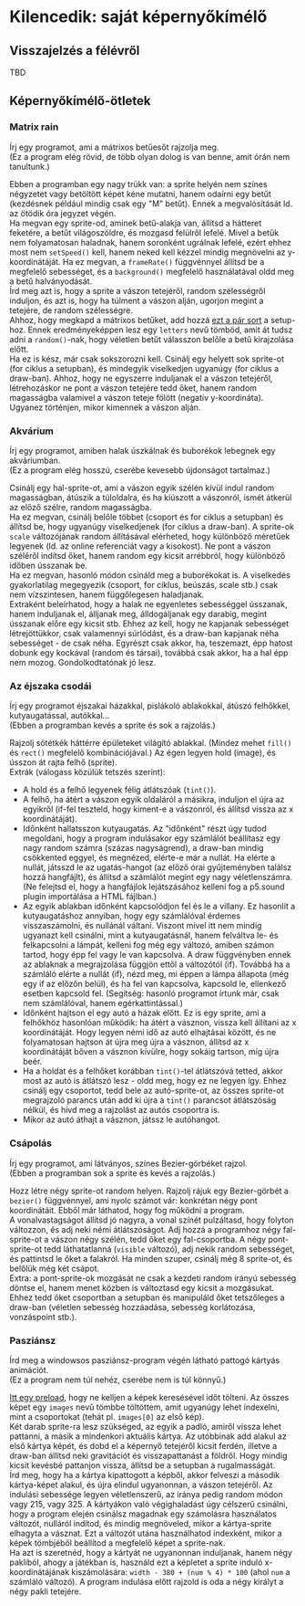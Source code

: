 # Kilencedik: saját képernyőkímélő

## Visszajelzés a félévről  
TBD

## Képernyőkímélő-ötletek

### Matrix rain
Írj egy programot, ami a mátrixos betűesőt rajzolja meg.  
(Ez a program elég rövid, de több olyan dolog is van benne, amit órán nem tanultunk.)  

Ebben a programban egy nagy trükk van: a sprite helyén nem színes négyzetet vagy betöltött képet kéne mutatni, hanem odaírni egy betűt (kezdésnek például mindig csak egy "M" betűt). Ennek a megvalósítását ld. az ötödik óra jegyzet végén.  
Ha megvan egy sprite-od, aminek betű-alakja van, állítsd a hátteret feketére, a betűt világoszöldre, és mozgasd felülről lefelé. Mivel a betűk nem folyamatosan haladnak, hanem soronként ugrálnak lefelé, ezért ehhez most nem `setSpeed()` kell, hanem neked kell kézzel mindig megnövelni az y-koordinátáját. Ha ez megvan, a `frameRate()` függvénnyel állítsd be a megfelelő sebességet, és a `background()` megfelelő használatával oldd meg a betű halványodását.  
Írd meg azt is, hogy a sprite a vászon tetejéről, random szélességről induljon, és azt is, hogy ha túlment a vászon alján, ugorjon megint a tetejére, de random szélességre.  
Ahhoz, hogy megkapd a mátrixos betűket, add hozzá [ezt a pár sort](https://gist.github.com/endreymarcell/64daa231b853cae5a164fa3fde9da2fa) a setup-hoz. Ennek eredményeképpen lesz egy `letters` nevű tömböd, amit át tudsz adni a `random()`-nak, hogy véletlen betűt válasszon belőle a betű kirajzolása előtt.  
Ha ez is kész, már csak sokszorozni kell. Csinálj egy helyett sok sprite-ot (for ciklus a setupban), és mindegyik viselkedjen ugyanúgy (for ciklus a draw-ban). Ahhoz, hogy ne egyszerre induljanak el a vászon tetejéről, létrehozáskor ne pont a vászon tetejére tedd őket, hanem random magasságba valamivel a vászon teteje fölött (negatív y-koordináta). Ugyanez történjen, mikor kimennek a vászon alján.  

### Akvárium

Írj egy programot, amiben halak úszkálnak és buborékok lebegnek egy akváriumban.  
(Ez a program elég hosszú, cserébe kevesebb újdonságot tartalmaz.)  

Csinálj egy hal-sprite-ot, ami a vászon egyik szélén kívül indul random magasságban, átúszik a túloldalra, és ha kiúszott a vászonról, ismét átkerül az előző szélre, random magasságba.  
Ha ez megvan, csinálj belőle többet (csoport és for ciklus a setupban) és állítsd be, hogy ugyanúgy viselkedjenek (for ciklus a draw-ban). A sprite-ok `scale` változójának random állításával elérheted, hogy különböző méretűek legyenek (ld. az online referenciát vagy a kisokost). Ne pont a vászon széléről indítsd őket, hanem random egy kicsit arrébbról, hogy különböző időben ússzanak be.  
Ha ez megvan, hasonló módon csináld meg a buborékokat is. A viselkedés gyakorlatilag megegyezik (csoport, for ciklus, beúszás, scale stb.) csak nem vízszintesen, hanem függőlegesen haladjanak.  
Extraként beleírhatod, hogy a halak ne egyenletes sebességgel ússzanak, hanem induljanak el, álljanak meg, álldogáljanak egy darabig, megint ússzanak előre egy kicsit stb. Ehhez az kell, hogy ne kapjanak sebességet létrejöttükkor, csak valamennyi súrlódást, és a draw-ban kapjanak néha sebességet - de csak néha. Egyrészt csak akkor, ha, teszemazt, épp hatost dobunk egy kockával (random és társai), továbbá csak akkor, ha a hal épp nem mozog. Gondolkodtatónak jó lesz.  

### Az éjszaka csodái

Írj egy programot éjszakai házakkal, pislákoló ablakokkal, átúszó felhőkkel, kutyaugatással, autókkal...  
(Ebben a programban kevés a sprite és sok a rajzolás.)  

Rajzolj sötétkék háttérre épületeket világító ablakkal. (Mindez mehet `fill()` és `rect()` megfelelő kombinációjával.) Az égen legyen hold (image), és ússzon át rajta felhő (sprite).  
Extrák (válogass közülük tetszés szerint):  
* A hold és a felhő legyenek félig átlátszóak (`tint()`).  
* A felhő, ha átért a vászon egyik oldaláról a másikra, induljon el újra az egyikről (if-fel teszteld, hogy kiment-e a vászonról, és állítsd vissza az x koordinátáját).  
* Időnként hallatsszon kutyaugatás. Az "időnként" részt úgy tudod megoldani, hogy a program indulásakor egy számlálót beállítasz egy nagy random számra (százas nagyságrend), a draw-ban mindig csökkented eggyel, és megnézed, elérte-e már a nullát. Ha elérte a nullát, játsszd le az ugatás-hangot (az előző órai gyűjteményben találsz hozzá hangfájlt), és állítsd a számlálót megint egy nagy véletlenszámra. (Ne felejtsd el, hogy a hangfájlok lejátszásához kelleni fog a p5.sound plugin importálása a HTML fájlban.)  
* Az egyik ablakban időnként kapcsolódjon fel és le a villany. Ez hasonlít a kutyaugatáshoz annyiban, hogy egy számlálóval érdemes visszaszámolni, és nullánál váltani. Viszont mivel itt nem mindig ugyanazt kell csinálni, mint a kutyaugatásnál, hanem felváltva le- és felkapcsolni a lámpát, kelleni fog még egy változó, amiben számon tartod, hogy épp fel vagy le van kapcsolva. A draw függvényben ennek az ablaknak a megrajzolása függjön ettől a változótól (if). Továbbá ha a számláló elérte a nullát (if), nézd meg, mi éppen a lámpa állapota (még egy if az előzőn belül), és ha fel van kapcsolva, kapcsold le, ellenkező esetben kapcsold fel. (Segítség: hasonló programot írtunk már, csak nem számlálóval, hanem egérkattintással.)  
* Időnként hajtson el egy autó a házak előtt. Ez is egy sprite, ami a felhőkhöz hasonlóan működik: ha átért a vásznon, vissza kell állítani az x koordinátáját. Hogy legyen némi idő az autó elhajtásai között, és ne folyamatosan hajtson át újra meg újra a vásznon, állítsd az x koordinátáját bőven a vásznon kívülre, hogy sokáig tartson, míg újra beér.  
* Ha a holdat és a felhőket korábban `tint()`-tel átlátszóvá tetted, akkor most az autó is átlátszó lesz - oldd meg, hogy ez ne legyen így. Ehhez csinálj egy csoportot, tedd bele az autó-sprite-ot, az összes sprite-ot megrajzoló parancs után add ki újra a `tint()` parancsot átlátszóság nélkül, és hívd meg a rajzolást az autós csoportra is.  
* Mikor az autó áthajt a vásznon, játssz le autóhangot.  


### Csápolás
Írj egy programot, ami látványos, színes Bezier-görbéket rajzol.  
(Ebben a programban sok a sprite és kevés a rajzolás.)  

Hozz létre négy sprite-ot random helyen. Rajzolj rájuk egy Bezier-görbét a `bezier()` függvénnyel, ami nyolc számot vár: konkrétan négy pont koordinátáit. Ebből már láthatod, hogy fog működni a program.  
A vonalvastagságot állítsd jó nagyra, a vonal színét pulzáltasd, hogy folyton változzon, és adj neki némi átlátszóságot. Adj hozzá a programhoz négy fal-sprite-ot a vászon négy szélén, tedd őket egy fal-csoportba. A négy pont-sprite-ot tedd láthatatlanná (`visible` változó), adj nekik random sebességet, és pattintsd le őket a falakról.
Ha minden szuper, csinálj még 8 sprite-ot, és belőlük még két csápot.  
Extra: a pont-sprite-ok mozgását ne csak a kezdeti random irányú sebesség döntse el, hanem menet közben is változtasd egy kicsit a mozgásukat. Ehhez tedd őket csoportban a setupban és manipuláld őket tetszőleges a draw-ban (véletlen sebesség hozzáadása, sebesség korlátozása, vonzáspoint stb.).  

### Pasziánsz
Írd meg a windowsos pasziánsz-program végén látható pattogó kártyás animációt.  
(Ez a program nem túl nehéz, cserébe nem is túl könnyű.)  

[Itt egy preload](https://gist.github.com/endreymarcell/bba7ff307d22d408e90962777bd431cf), hogy ne kelljen a képek keresésével időt tölteni. Az összes képet egy `images` nevű tömbbe töltöttem, amit ugyanúgy lehet indexelni, mint a csoportokat (tehát pl. `images[0]` az első kép).  
Két darab sprite-ra lesz szükséged, az egyik a padló, amiről vissza lehet pattanni, a másik a mindenkori aktuális kártya. Az utóbbinak add alakul az első kártya képét, és dobd el a képernyő tetejéről kicsit ferdén, illetve a draw-ban állítsd neki gravitációt és visszapattanást a földről. Hogy mindig kicsit kevésbé pattanjon vissza, állítsd be a setupban a rugalmasságát.  
Írd meg, hogy ha a kártya kipattogott a képből, akkor felveszi a második kártya-képet alakul, és újra elindul ugyanonnan, a vászon tetejéről. Az indulási sebessége legyen véletlenszerű, az iránya pedig random módon vagy 215, vagy 325. A kártyákon való végighaladást úgy célszerű csinálni, hogy a program elején csinálsz magadnak egy számolásra használatos változót, nulláról indítod, és mindig megnöveled, mikor a kártya-sprite elhagyta a vásznat. Ezt a változót utána használhatod indexként, mikor a képek tömbjéből beállítod a megfelelő képet a sprite-nak.  
Ha azt is szeretnéd, hogy a kártyát ne ugyanonnan induljanak, hanem négy pakliból, ahogy a játékban is, használd ezt a képletet a sprite induló x-koordinátájának kiszámolására: `width - 380 + (num % 4) * 100` (ahol `num` a számláló változó). A program indulása előtt rajzold is oda a négy királyt a négy pakli tetejére.  
